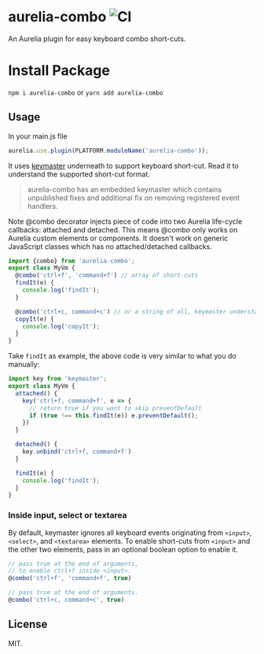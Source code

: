 # aurelia-combo ![CI](https://github.com/aurelia-contrib/aurelia-combo/workflows/CI/badge.svg)

An Aurelia plugin for easy keyboard combo short-cuts.

# Install Package

`npm i aurelia-combo` or `yarn add aurelia-combo`

## Usage

In your main.js file

```js
aurelia.use.plugin(PLATFORM.moduleName('aurelia-combo'));
```

It uses [keymaster](https://github.com/madrobby/keymaster) underneath to support keyboard short-cut. Read it to understand the supported short-cut format.

> aurelia-combo has an embedded keymaster which contains unpublished fixes and additional fix on removing registered event handlers.

Note @combo decorator injects piece of code into two Aurelia life-cycle callbacks: attached and detached. This means @combo only works on Aurelia custom elements or components. It doesn't work on generic JavaScript classes which has no attached/detached callbacks.

```js
import {combo} from 'aurelia-combo';
export class MyVm {
  @combo('ctrl+f', 'command+f') // array of short-cuts
  findIt(e) {
    console.log('findIt');
  }

  @combo('ctrl+c, command+c') // or a string of all, keymaster understands
  copyIt(e) {
    console.log('copyIt');
  }
}
```

Take `findIt` as example, the above code is very similar to what you do manually:
```js
import key from 'keymaster';
export class MyVm {
  attached() {
    key('ctrl+f, command+f', e => {
      // return true if you want to skip preventDefault
      if (true !== this.findIt(e)) e.preventDefault();
    })
  }

  detached() {
    key.unbind('ctrl+f, command+f')
  }

  findIt(e) {
    console.log('findIt');
  }
}
```

### Inside input, select or textarea

By default, keymaster ignores all keyboard events originating from `<input>`, `<select>`, and `<textarea>` elements. To enable short-cuts from `<input>` and the other two elements, pass in an optional boolean option to enable it.

```js
// pass true at the end of arguments,
// to enable ctrl+f inside <input>.
@combo('ctrl+f', 'command+f', true)

// pass true at the end of arguments.
@combo('ctrl+c, command+c', true)
```

## License

MIT.
